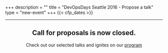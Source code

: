 +++
description = ""
title = "DevOpsDays Seattle 2016 - Propose a talk"
type = "new-event"
+++
{{< cfp_dates >}}

<hr>
<center>
  <h2>Call for proposals is now closed.</h2>
  <p>Check out our selected talks and ignites on our <a href="/events/2016-seattle/program/">program</a></p>
</center>